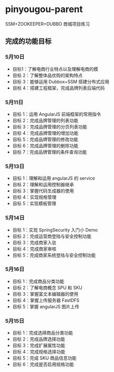 # pinyougou-parent
SSM+ZOOKEEPER+DUBBO 商城项目练习

## 完成的功能目标


### 5月10日
- 目标1：了解电商行业特点以及理解电商的模
- 目标 2：了解整体品优购的架构特点
- 目标 3：能够运用 Dubbox+SSM 搭建分布式应用
- 目标 4：搭建工程框架，完成品牌列表后端代码

### 5月11日
- 目标 1：运用 AngularJS 前端框架的常用指令
- 目标 2：完成品牌管理的列表功能
- 目标 3：完成品牌管理的分页列表功能
- 目标 4：完成品牌管理的增加功能
- 目标 5：完成品牌管理的修改功能
- 目标 6：完成品牌管理的删除功能
- 目标 7：完成品牌管理的条件查询功能

### 5月13日
- 目标 1：理解和运用 angularJS 的 service
- 目标 2：理解和运用控制器继承
- 目标 3：掌握代码生成器的使用
- 目标 4：实现规格管理
- 目标 5：实现模板管理

### 5月14日
- 目标 1：实现 SpringSecurity 入门小 Demo
- 目标 2：完成运营商登陆与安全控制功能
- 目标 3：完成商家入驻
- 目标 4：完成商家审核
- 目标 5：完成商家系统登陆与安全控制功能

### 5月16日
- 目标 1：完成商品分类功能
- 目标 2：了解电商概念 SPU 和 SKU
- 目标 3：掌握富文本编辑器的使用
- 目标 4：掌握上传服务器 FastDFS
- 目标 5：掌握 angularJS 图片上传

### 5月15日
- 目标 1：完成选择商品分类功能
- 目标 2：完成品牌选择功能
- 目标 3：完成扩展属性功能
- 目标 4：完成规格选择功能
- 目标 5：完成 SKU 商品信息功能
- 目标 6：完成是否启用规格功能





